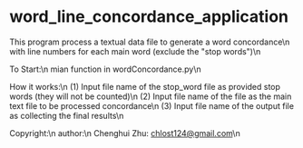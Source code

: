 ﻿# word_line_concordance_application
 
This program process a textual data file to generate a word concordance\n
with line numbers for each main word (exclude the "stop words")\n

To Start:\n
mian function in wordConcordance.py\n

How it works:\n
(1) Input file name of the stop_word file as provided stop words (they will not be counted)\n
(2) Input file name of the file as the main text file to be processed concordance\n
(3) Input file name of the output file as collecting the final results\n

Copyright:\n
author:\n
Chenghui Zhu: chlost124@gmail.com\n
